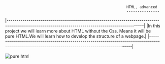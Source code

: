                                                            HTML, advanced
                                                           ---------------
|---------------------------------------------------------------------------------------------------------------------------------------------------|
|In this  project we will learn more about HTML without the Css. Means it will be pure HTML.We will learn how to develop the structure of a webpage.|
|---------------------------------------------------------------------------------------------------------------------------------------------------|

![pure html](https://github.com/IBIRASA/alu-web-development/assets/125977215/2f55679a-1f23-42a5-804f-ecd5ff7c6be0)
